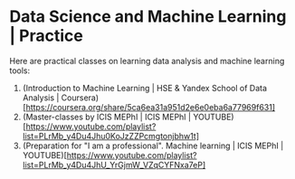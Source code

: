 # Data Science and Machine Learning | Practice

Here are practical classes on learning data analysis and machine learning tools:

1. (Introduction to Machine Learning | HSE & Yandex School of Data Analysis | Coursera)[https://coursera.org/share/5ca6ea31a951d2e6e0eba6a77969f631]
2. (Master-classes by ICIS MEPhI | ICIS MEPhI | YOUTUBE)[https://www.youtube.com/playlist?list=PLrMb_y4Du4Jhu0KoJzZZPcmgtonjbhw1t]
3. (Preparation for "I am a professional". Machine learning | ICIS MEPhI | YOUTUBE)[https://www.youtube.com/playlist?list=PLrMb_y4Du4JhU_YrGjmW_VZqCYFNxa7eP]